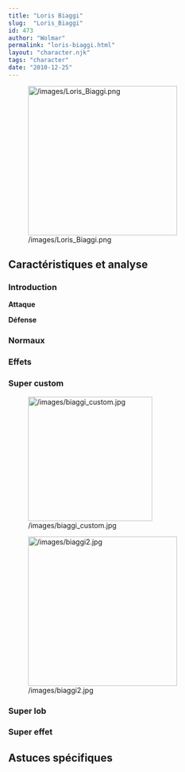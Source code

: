```yaml
---
title: "Loris Biaggi"
slug:  "Loris_Biaggi"
id: 473
author: "Wolmar"
permalink: "loris-biaggi.html"
layout: "character.njk"
tags: "character"
date: "2010-12-25"
---
```


<figure>
<img src="/images/Loris_Biaggi.png" title="/images/Loris_Biaggi.png"
width="300" alt="/images/Loris_Biaggi.png" />
<figcaption aria-hidden="true">/images/Loris_Biaggi.png</figcaption>
</figure>

## Caractéristiques et analyse

### Introduction

**Attaque**

**Défense**

### Normaux

### Effets

### Super custom

<figure>
<img src="/images/biaggi_custom.jpg" title="/images/biaggi_custom.jpg"
width="250" alt="/images/biaggi_custom.jpg" />
<figcaption aria-hidden="true">/images/biaggi_custom.jpg</figcaption>
</figure>

<figure>
<img src="/images/biaggi2.jpg" title="/images/biaggi2.jpg" width="300"
alt="/images/biaggi2.jpg" />
<figcaption aria-hidden="true">/images/biaggi2.jpg</figcaption>
</figure>

### Super lob

### Super effet

## Astuces spécifiques
